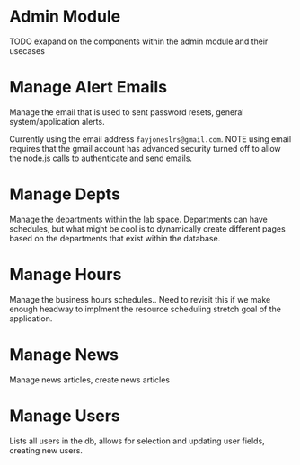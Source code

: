# Admin Module

TODO exapand on the components within the admin module and their usecases

# Manage Alert Emails

Manage the email that is used to sent password resets, general system/application alerts.

Currently using the email address `fayjoneslrs@gmail.com`. NOTE using email requires that the gmail account has advanced security turned off to allow the node.js calls to authenticate and send emails.

# Manage Depts

Manage the departments within the lab space. Departments can have schedules, but what might be cool is to dynamically create different pages based on the departments that exist within the database.

# Manage Hours

Manage the business hours schedules.. Need to revisit this if we make enough headway to implment the resource scheduling stretch goal of the application.

# Manage News

Manage news articles, create news articles

# Manage Users

Lists all users in the db, allows for selection and updating user fields, creating new users.